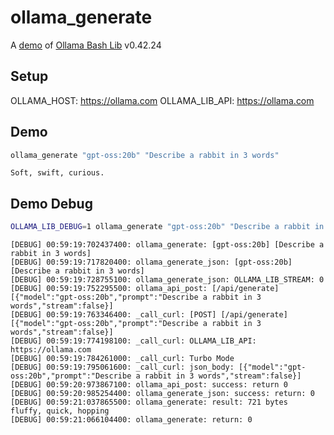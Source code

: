 # ollama_generate

A [demo](../README.md#demos) of [Ollama Bash Lib](https://github.com/attogram/ollama-bash-lib) v0.42.24

## Setup

OLLAMA_HOST: https://ollama.com
OLLAMA_LIB_API: https://ollama.com


## Demo

```bash
ollama_generate "gpt-oss:20b" "Describe a rabbit in 3 words"
```
```
Soft, swift, curious.
```

## Demo Debug

```bash
OLLAMA_LIB_DEBUG=1 ollama_generate "gpt-oss:20b" "Describe a rabbit in 3 words"
```
```
[DEBUG] 00:59:19:702437400: ollama_generate: [gpt-oss:20b] [Describe a rabbit in 3 words]
[DEBUG] 00:59:19:717820400: ollama_generate_json: [gpt-oss:20b] [Describe a rabbit in 3 words]
[DEBUG] 00:59:19:728755100: ollama_generate_json: OLLAMA_LIB_STREAM: 0
[DEBUG] 00:59:19:752295500: ollama_api_post: [/api/generate] [{"model":"gpt-oss:20b","prompt":"Describe a rabbit in 3 words","stream":false}]
[DEBUG] 00:59:19:763346400: _call_curl: [POST] [/api/generate] [{"model":"gpt-oss:20b","prompt":"Describe a rabbit in 3 words","stream":false}]
[DEBUG] 00:59:19:774198100: _call_curl: OLLAMA_LIB_API: https://ollama.com
[DEBUG] 00:59:19:784261000: _call_curl: Turbo Mode
[DEBUG] 00:59:19:795061600: _call_curl: json_body: [{"model":"gpt-oss:20b","prompt":"Describe a rabbit in 3 words","stream":false}]
[DEBUG] 00:59:20:973867100: ollama_api_post: success: return 0
[DEBUG] 00:59:20:985254400: ollama_generate_json: success: return: 0
[DEBUG] 00:59:21:037865500: ollama_generate: result: 721 bytes
fluffy, quick, hopping
[DEBUG] 00:59:21:066104400: ollama_generate: return: 0
```
